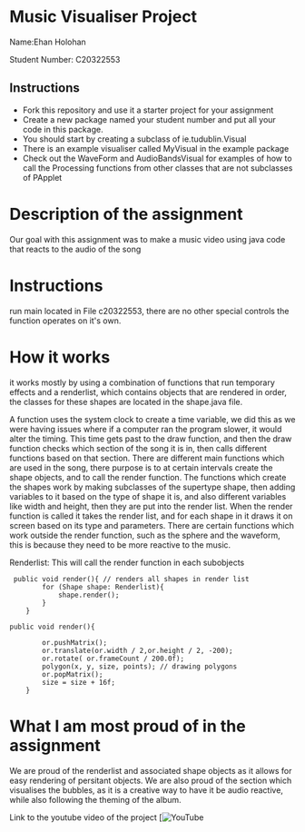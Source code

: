 # Music Visualiser Project

Name:Ehan Holohan

Student Number: C20322553

## Instructions
- Fork this repository and use it a starter project for your assignment
- Create a new package named your student number and put all your code in this package.
- You should start by creating a subclass of ie.tudublin.Visual
- There is an example visualiser called MyVisual in the example package
- Check out the WaveForm and AudioBandsVisual for examples of how to call the Processing functions from other classes that are not subclasses of PApplet

# Description of the assignment

Our goal with this assignment was to make a music video using java code that reacts to the audio of the song

# Instructions

run main located in File c20322553, there are no other special controls the function operates on it's own.

# How it works

it works mostly by using a combination of functions that run temporary effects and a renderlist, which contains objects that are rendered in order, the classes for these shapes are located in the shape.java file.

A function uses the system clock to create a time variable, we did this as we were having issues where if a computer ran the program slower, it would alter the timing. This time gets past to the draw function, and then the draw function checks which section of the song it is in, then calls different functions based on that section. There are different main functions which are used in the song, there purpose is to at certain intervals create the shape objects, and to call the render function. The functions which create the shapes work by making subclasses of the supertype shape, then adding variables to it based on the type of shape it is, and also different variables like width and height, then they are put into the render list. When the render function is called it takes the render list, and for each shape in it draws it on screen based on its type and parameters. There are certain functions which work outside the render function, such as the sphere and the waveform, this is because they need to be more reactive to the music.

Renderlist:
This will call the render function in each subobjects
```
 public void render(){ // renders all shapes in render list
        for (Shape shape: Renderlist){
            shape.render();
        }
    }
```
```
public void render(){
        
        or.pushMatrix();
        or.translate(or.width / 2,or.height / 2, -200);
        or.rotate( or.frameCount / 200.0f);
        polygon(x, y, size, points); // drawing polygons
        or.popMatrix();
        size = size + 16f;
    }
```

# What I am most proud of in the assignment

We are proud of the renderlist and associated shape objects as it allows for easy rendering of persitant objects. We are also proud of the section which visualises the bubbles, as it is a creative way to have it be audio reactive, while also following the theming of the album.

Link to the youtube video of the project
[![YouTube](https://www.youtube.com/watch?v=Dj2lVj9ZCaE)
